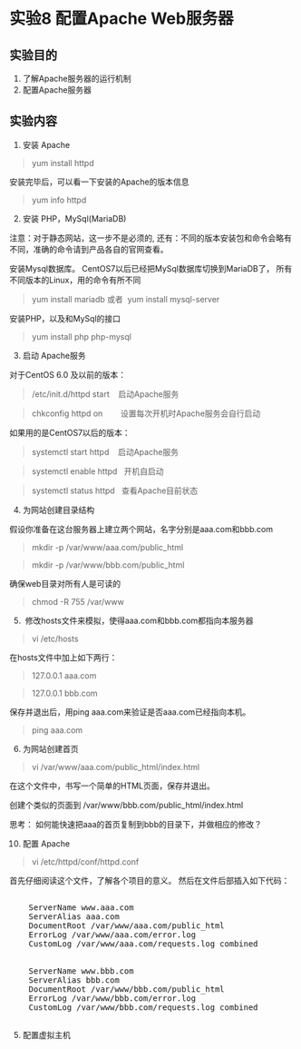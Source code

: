 # 实验8 配置Apache Web服务器
## 实验目的
1. 了解Apache服务器的运行机制
2. 配置Apache服务器
## 实验内容
1. 安装 Apache
> yum install httpd

安装完毕后，可以看一下安装的Apache的版本信息
> yum info httpd

2. 安装 PHP，MySql(MariaDB) 

注意：对于静态网站，这一步不是必须的, 还有：不同的版本安装包和命令会略有不同，准确的命令请到产品各自的官网查看。

安装Mysql数据库。 CentOS7以后已经把MySql数据库切换到MariaDB了， 所有不同版本的Linux，用的命令有所不同
> yum install mariadb 或者  yum install mysql-server    

安装PHP，以及和MySql的接口
> yum install php php-mysql

3. 启动 Apache服务

对于CentOS 6.0 及以前的版本：
> /etc/init.d/httpd start    启动Apache服务

> chkconfig httpd on        设置每次开机时Apache服务会自行启动

如果用的是CentOS7以后的版本：
> systemctl start httpd    启动Apache服务

> systemctl enable httpd   开机自启动

> systemctl status httpd   查看Apache目前状态

4. 为网站创建目录结构

假设你准备在这台服务器上建立两个网站，名字分别是aaa.com和bbb.com

> mkdir -p /var/www/aaa.com/public_html

> mkdir -p /var/www/bbb.com/public_html

确保web目录对所有人是可读的
>  chmod -R 755 /var/www

5.  修改hosts文件来模拟，使得aaa.com和bbb.com都指向本服务器

> vi /etc/hosts 

在hosts文件中加上如下两行：
> 127.0.0.1  aaa.com

> 127.0.0.1  bbb.com

保存并退出后，用ping aaa.com来验证是否aaa.com已经指向本机。

> ping aaa.com

6. 为网站创建首页

> vi /var/www/aaa.com/public_html/index.html

在这个文件中，书写一个简单的HTML页面，保存并退出。

创建个类似的页面到 /var/www/bbb.com/public_html/index.html

思考： 如何能快速把aaa的首页复制到bbb的目录下，并做相应的修改？


10. 配置 Apache

> vi /etc/httpd/conf/httpd.conf

首先仔细阅读这个文件，了解各个项目的意义。
然后在文件后部插入如下代码：
<pre>
<VirtualHost *:80>
    ServerName www.aaa.com
    ServerAlias aaa.com
    DocumentRoot /var/www/aaa.com/public_html
    ErrorLog /var/www/aaa.com/error.log
    CustomLog /var/www/aaa.com/requests.log combined
</VirtualHost>
<VirtualHost *:80>
    ServerName www.bbb.com
    ServerAlias bbb.com
    DocumentRoot /var/www/bbb.com/public_html
    ErrorLog /var/www/bbb.com/error.log
    CustomLog /var/www/bbb.com/requests.log combined
</VirtualHost>
</pre>

5. 配置虚拟主机
